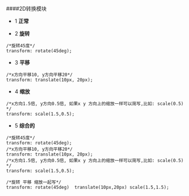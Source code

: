 ####2D转换模块

- 1 **正常**

- 2 **旋转**
```
/*旋转45度*/
transform: rotate(45deg);
```

- 3 **平移**
```
/*x方向平移10, y方向平移20*/
transform: translate(10px, 20px);
```


- 4 **缩放**
```
/*x方向1.5倍, y方向0.5倍, 如果x y 方向上的缩放一样可以简写,比如: scale(0.5) */
transform: scale(1.5,0.5);
```


- 5 **综合的**

 ```
 /*旋转45度*/
 transform: rotate(45deg);
 /*x方向平移10, y方向平移20*/
 transform: translate(10px, 20px);
 /*x方向1.5倍, y方向0.5倍, 如果x y 方向上的缩放一样可以简写,比如: scale(0.5) */
 transform: scale(1.5,0.5);
            
 /*旋转 平移 缩放一起写*/
 transform: rotate(45deg)  translate(10px,20px) scale(1.5,1.5);
             
 ```